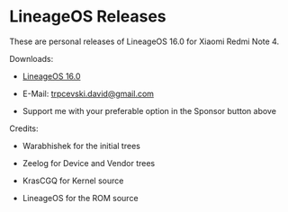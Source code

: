 # LineageOS Releases

These are personal releases of LineageOS 16.0 for Xiaomi Redmi Note 4.

Downloads:

- [LineageOS 16.0](https://github.com/davidtrpcevski/Advanced-LineageOS-Releases/releases)

- E-Mail: trpcevski.david@gmail.com

- Support me with your preferable option in the Sponsor button above

Credits:

- Warabhishek for the initial trees

- Zeelog for Device and Vendor trees

- KrasCGQ for Kernel source

- LineageOS for the ROM source
